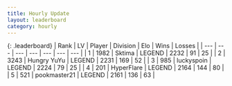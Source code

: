 ```yaml
---
title: Hourly Update
layout: leaderboard
category: hourly
---
```


{: .leaderboard}
| Rank | LV | Player | Division | Elo | Wins | Losses |
| --- | --- | --- | --- | --- | --- | --- |
| <span data-change="0">1</span> | 1982 | <span title="ID: 353063">Sktima</span> | LEGEND | <span data-change="0">2232</span> | <span data-change="0">91</span> | <span data-change="0">25</span> |
| <span data-change="0">2</span> | 3243 | <span title="ID: 164871">Hungry YuYu</span> | LEGEND | <span data-change="4">2231</span> | <span data-change="1">169</span> | <span data-change="0">52</span> |
| <span data-change="0">3</span> | 985 | <span title="ID: 512212">luckyspoin</span> | LEGEND | <span data-change="0">2224</span> | <span data-change="0">79</span> | <span data-change="0">25</span> |
| <span data-change="0">4</span> | 201 | <span title="ID: 415958">HyperFlare</span> | LEGEND | <span data-change="0">2164</span> | <span data-change="0">144</span> | <span data-change="0">80</span> |
| <span data-change="0">5</span> | 521 | <span title="ID: 652474">pookmaster21</span> | LEGEND | <span data-change="0">2161</span> | <span data-change="0">136</span> | <span data-change="0">63</span> |